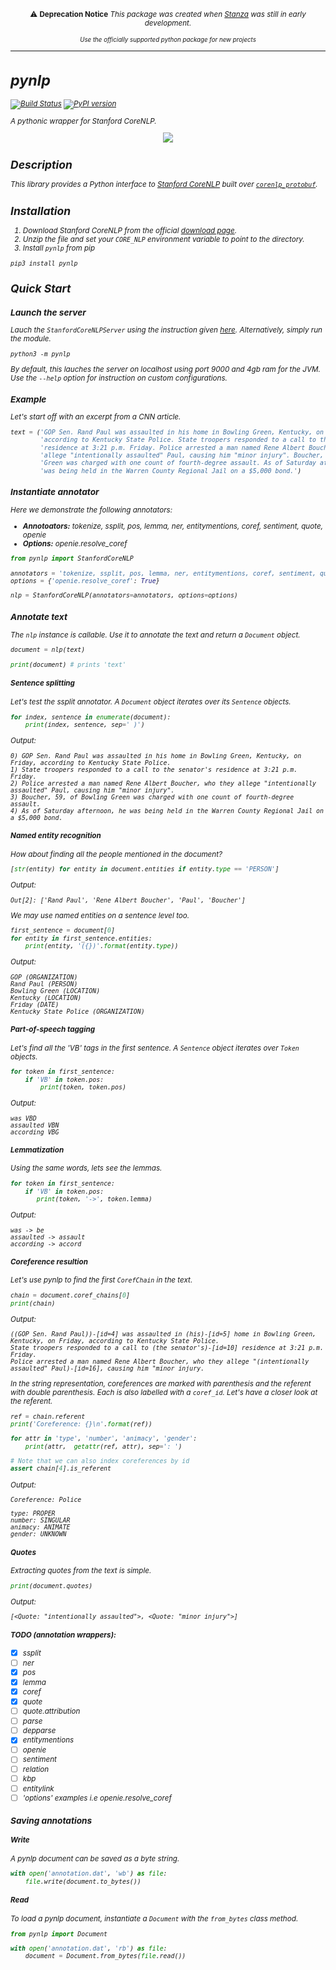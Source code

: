 

<p align="center">
        <small>⚠️ <b>Deprecation Notice</b> <em>  This package was created when <a href="https://stanfordnlp.github.io/stanza/">Stanza</a> was still in early development. 
</p>
<p align="center">
        <small>
                Use the officially supported python package for new projects
        </small>
</p>
          
---

# pynlp
[![Build Status](https://travis-ci.org/sina-al/pynlp.svg?branch=master)](https://travis-ci.org/sina-al/pynlp)
[![PyPI version](https://badge.fury.io/py/pynlp.svg)](https://badge.fury.io/py/pynlp)

A *pythonic* wrapper for Stanford CoreNLP.

<p align="center">
        <img src="https://media.giphy.com/media/l2QDNvOnIK6H2CRgY/giphy.gif" >
</p>

## Description
This library provides a Python interface to [Stanford CoreNLP](https://stanfordnlp.github.io/CoreNLP/) built over [`corenlp_protobuf`](https://github.com/stanfordnlp/python-corenlp-protobuf). 

## Installation
1. Download Stanford CoreNLP from the official [download page](https://stanfordnlp.github.io/CoreNLP/download.html).
2. Unzip the file and set your `CORE_NLP` environment variable to point to the directory.
3. Install `pynlp` from pip
```
pip3 install pynlp
```

## Quick Start

### Launch the server
Lauch the `StanfordCoreNLPServer` using the instruction given [here](https://stanfordnlp.github.io/CoreNLP/corenlp-server.html). *Alternatively*, simply run the module.
```
python3 -m pynlp
```
*By default, this lauches the server on localhost using port 9000 and 4gb ram for the JVM. Use the `--help` option for instruction on custom configurations.*

### Example

Let's start off with an excerpt from a CNN article.
```python
text = ('GOP Sen. Rand Paul was assaulted in his home in Bowling Green, Kentucky, on Friday, '
        'according to Kentucky State Police. State troopers responded to a call to the senator\'s '
        'residence at 3:21 p.m. Friday. Police arrested a man named Rene Albert Boucher, who they '
        'allege "intentionally assaulted" Paul, causing him "minor injury". Boucher, 59, of Bowling '
        'Green was charged with one count of fourth-degree assault. As of Saturday afternoon, he '
        'was being held in the Warren County Regional Jail on a $5,000 bond.')
```
### Instantiate annotator
Here we demonstrate the following annotators:
* **Annotoators:** *tokenize, ssplit, pos, lemma, ner, entitymentions, coref, sentiment, quote, openie*
* **Options:** *openie.resolve_coref*
```python
from pynlp import StanfordCoreNLP

annotators = 'tokenize, ssplit, pos, lemma, ner, entitymentions, coref, sentiment, quote, openie'
options = {'openie.resolve_coref': True}

nlp = StanfordCoreNLP(annotators=annotators, options=options)

```
### Annotate text
The `nlp` instance is callable. Use it to annotate the text and return a `Document` object.
```python
document = nlp(text)

print(document) # prints 'text'
```
#### Sentence splitting
Let's test the *ssplit* annotator. A `Document` object iterates over its `Sentence` objects.
```python
for index, sentence in enumerate(document):
    print(index, sentence, sep=' )')
```
Output:
```
0) GOP Sen. Rand Paul was assaulted in his home in Bowling Green, Kentucky, on Friday, according to Kentucky State Police.
1) State troopers responded to a call to the senator's residence at 3:21 p.m. Friday.
2) Police arrested a man named Rene Albert Boucher, who they allege "intentionally assaulted" Paul, causing him "minor injury".
3) Boucher, 59, of Bowling Green was charged with one count of fourth-degree assault.
4) As of Saturday afternoon, he was being held in the Warren County Regional Jail on a $5,000 bond.
```
#### Named entity recognition
How about finding all the people mentioned in the document?
```python
[str(entity) for entity in document.entities if entity.type == 'PERSON']
```
Output:
```
Out[2]: ['Rand Paul', 'Rene Albert Boucher', 'Paul', 'Boucher']
```
We may use named entities on a sentence level too.
```python
first_sentence = document[0]
for entity in first_sentence.entities:
    print(entity, '({})'.format(entity.type))
```
Output:
```
GOP (ORGANIZATION)
Rand Paul (PERSON)
Bowling Green (LOCATION)
Kentucky (LOCATION)
Friday (DATE)
Kentucky State Police (ORGANIZATION)
```
#### Part-of-speech tagging
Let's find all the 'VB' tags in the first sentence. A `Sentence` object iterates over `Token` objects.
```python
for token in first_sentence:
    if 'VB' in token.pos:
        print(token, token.pos)
```
Output:
```
was VBD
assaulted VBN
according VBG
```
#### Lemmatization
Using the same words, lets see the lemmas.
```python
for token in first_sentence:
    if 'VB' in token.pos:
       print(token, '->', token.lemma)
```
Output:
```
was -> be
assaulted -> assault
according -> accord
```
#### Coreference resultion
Let's use pynlp to find the first `CorefChain` in the text.
```python
chain = document.coref_chains[0]
print(chain)
```
Output:
```
((GOP Sen. Rand Paul))-[id=4] was assaulted in (his)-[id=5] home in Bowling Green, Kentucky, on Friday, according to Kentucky State Police.
State troopers responded to a call to (the senator's)-[id=10] residence at 3:21 p.m. Friday.
Police arrested a man named Rene Albert Boucher, who they allege "(intentionally assaulted" Paul)-[id=16], causing him "minor injury.
```
In the string representation, coreferences are marked with parenthesis and the referent with double parenthesis.
Each is also labelled with a `coref_id`. Let's have a closer look at the referent.
```python
ref = chain.referent
print('Coreference: {}\n'.format(ref))

for attr in 'type', 'number', 'animacy', 'gender':
    print(attr,  getattr(ref, attr), sep=': ')

# Note that we can also index coreferences by id
assert chain[4].is_referent
```
Output:
```
Coreference: Police

type: PROPER
number: SINGULAR
animacy: ANIMATE
gender: UNKNOWN
```

#### Quotes
Extracting quotes from the text is simple.
```python
print(document.quotes)
```
Output:
```
[<Quote: "intentionally assaulted">, <Quote: "minor injury">]
```

#### TODO (annotation wrappers):
- [x] ssplit
- [ ] ner
- [x] pos
- [x] lemma
- [x] coref
- [x] quote
- [ ] quote.attribution
- [ ] parse
- [ ] depparse
- [x] entitymentions
- [ ] openie
- [ ] sentiment
- [ ] relation
- [ ] kbp
- [ ] entitylink
- [ ] 'options' examples i.e openie.resolve_coref

### Saving annotations
#### Write
A pynlp document can be saved as a byte string.
```python
with open('annotation.dat', 'wb') as file:
    file.write(document.to_bytes())
```
#### Read
To load a pynlp document, instantiate a `Document` with the `from_bytes` class method.
```python
from pynlp import Document

with open('annotation.dat', 'rb') as file:
    document = Document.from_bytes(file.read())
```

